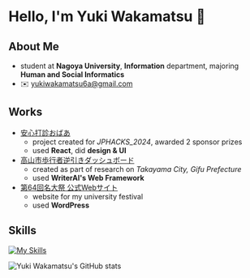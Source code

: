 # Hello, I'm Yuki Wakamatsu 👋

## About Me

- student at **Nagoya University**, **Information** department, majoring **Human and Social Informatics**  
- ✉️ [yukiwakamatsu6a@gmail.com](mailto:yukiwakamatsu6a@gmail.com)

## Works

- [安心打診おばあ](https://jphacks.github.io/ng_2406/)
  - project created for *JPHACKS_2024*, awarded 2 sponsor prizes
  - used **React**, did **design & UI**
- [高山市歩行者逆引きダッシュボード](http://35.73.95.100/)
  - created as part of research on *Takayama City, Gifu Prefecture*
  - used **WriterAI's Web Framework**
- [第64回名大祭 公式Webサイト](https://old.meidaisai.com/)
  - website for my university festival
  - used **WordPress**
 
## Skills

[![My Skills](https://skillicons.dev/icons?i=react,nextjs,bootstrap,tailwind,materialui,django,wordpress)](https://skillicons.dev)

![Yuki Wakamatsu's GitHub stats](https://github-readme-stats.vercel.app/api?username=waka320&show_icons=true&theme=graywhite)
